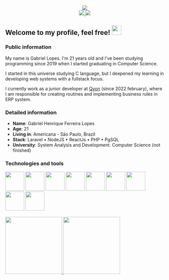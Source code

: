 <div id="header" align="center">
  <img src="https://media2.giphy.com/media/LMcB8XospGZO8UQq87/giphy.gif?cid=ecf05e47hnkmitgaixre5t0xmf0qecw1p5v2uxxdayf7li1l&rid=giphy.gif&ct=g"/>
</div>
<div align="center">
  <a target='_blank' href="https://linkedin.com/in/ghlopes">
      <img src="https://img.shields.io/badge/LinkedIn-0077B5?style=for-the-badge&logo=linkedin&logoColor=white">
  </a>
  <a target='_blank' href="https://instagram.com/_ghlopes">
      <img src="https://img.shields.io/badge/Instagram-E4405F?style=for-the-badge&logo=instagram&logoColor=white">
  </a>
</div>

## Welcome to my profile, feel free! <img src="https://media.giphy.com/media/hvRJCLFzcasrR4ia7z/giphy.gif" width="30px"/>

### Public information
My name is Gabriel Lopes. I'm 21 years old and I've been studying programming since 2019 when I started graduating in Computer Science.

I started in this universe studying C language, but I deepened my learning in developing web systems with a fullstack focus.

I currently work as a junior developer at <a href="https://qyon.com/" target="_blank">Qyon</a> (since 2022 february), where I am responsible for creating routines and implementing business rules in ERP system.


### Detailed information

* **Name**: Gabriel Henrique Ferreira Lopes
* **Age**: 21
* **Living in**: Americana - São Paulo, Brazil
* **Stack**: Laravel • NodeJS • ReactJs • PHP • PgSQL
* **University**: System Analysis and Development. Computer Science (not finished)

### Technologies and tools
<div>
<img src="https://cdn.jsdelivr.net/gh/devicons/devicon/icons/laravel/laravel-plain.svg" width="60" height="60"/>
  <img src="https://cdn.jsdelivr.net/gh/devicons/devicon/icons/nodejs/nodejs-original.svg" width="60" height="60"/>
<img src="https://cdn.jsdelivr.net/gh/devicons/devicon/icons/react/react-original.svg" width="60" height="60"/>
<img src="https://cdn.jsdelivr.net/gh/devicons/devicon/icons/php/php-original.svg" width="60" height="60"/>
<img src="https://cdn.jsdelivr.net/gh/devicons/devicon/icons/javascript/javascript-original.svg" width="60" height="60"/>
<img src="https://cdn.jsdelivr.net/gh/devicons/devicon/icons/zend/zend-plain.svg" width="60" height="60"/>
<img src="https://cdn.jsdelivr.net/gh/devicons/devicon/icons/git/git-original.svg" width="60" height="60"/>
<img src="https://cdn.jsdelivr.net/gh/devicons/devicon/icons/postgresql/postgresql-original.svg" width="60" height="60"/>
<img src="https://cdn.jsdelivr.net/gh/devicons/devicon/icons/c/c-original.svg" width="60" height="60"/>
</div>
<br>
<div>
<a href="https://github.com.br/ghl0pes">
<img height="180em" src="https://github-readme-streak-stats.herokuapp.com/?user=ghl0pes&theme=vision-friendly-dark"/>
<img height="180em" src="https://github-readme-stats.vercel.app/api?username=ghl0pes&show_icons=true&theme=vision-friendly-dark&include_all_commits=true&count_private=true"/>
</div>
